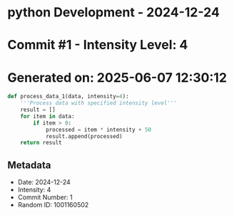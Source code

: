 ﻿# python Development - 2024-12-24
# Commit #1 - Intensity Level: 4
# Generated on: 2025-06-07 12:30:12
```python
def process_data_1(data, intensity=4):
    '''Process data with specified intensity level'''
    result = []
    for item in data:
        if item > 0:
            processed = item * intensity + 50
            result.append(processed)
    return result
```
## Metadata
- Date: 2024-12-24
- Intensity: 4
- Commit Number: 1
- Random ID: 1001160502
